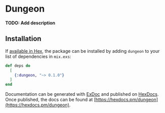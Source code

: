 # Dungeon

**TODO: Add description**

## Installation

If [available in Hex](https://hex.pm/docs/publish), the package can be installed
by adding `dungeon` to your list of dependencies in `mix.exs`:

```elixir
def deps do
  [
    {:dungeon, "~> 0.1.0"}
  ]
end
```

Documentation can be generated with [ExDoc](https://github.com/elixir-lang/ex_doc)
and published on [HexDocs](https://hexdocs.pm). Once published, the docs can
be found at [https://hexdocs.pm/dungeon](https://hexdocs.pm/dungeon).

